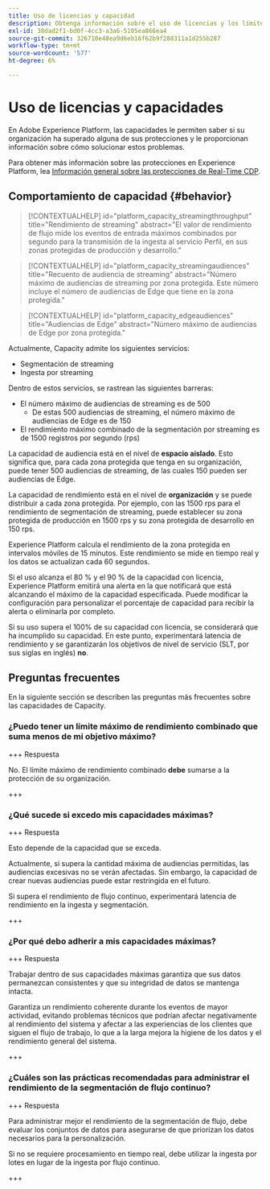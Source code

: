```yaml
---
title: Uso de licencias y capacidad
description: Obtenga información sobre el uso de licencias y los límites de capacidad en Adobe Experience Platform.
exl-id: 38dad2f1-bd0f-4cc3-a3a6-5105ea866ea4
source-git-commit: 326710e48ea9d6eb16f62b9f288311a1d255b287
workflow-type: tm+mt
source-wordcount: '577'
ht-degree: 6%

---
```


# Uso de licencias y capacidades

En Adobe Experience Platform, las capacidades le permiten saber si su organización ha superado alguna de sus protecciones y le proporcionan información sobre cómo solucionar estos problemas.

Para obtener más información sobre las protecciones en Experience Platform, lea [Información general sobre las protecciones de Real-Time CDP](../../rtcdp/guardrails/overview.md).

## Comportamiento de capacidad {#behavior}

>[!CONTEXTUALHELP]
>id="platform_capacity_streamingthroughput"
>title="Rendimiento de streaming"
>abstract="El valor de rendimiento de flujo mide los eventos de entrada máximos combinados por segundo para la transmisión de la ingesta al servicio Perfil, en sus zonas protegidas de producción y desarrollo."

>[!CONTEXTUALHELP]
>id="platform_capacity_streamingaudiences"
>title="Recuento de audiencia de streaming"
>abstract="Número máximo de audiencias de streaming por zona protegida. Este número incluye el número de audiencias de Edge que tiene en la zona protegida."

>[!CONTEXTUALHELP]
>id="platform_capacity_edgeaudiences"
>title="Audiencias de Edge"
>abstract="Número máximo de audiencias de Edge por zona protegida."

Actualmente, Capacity admite los siguientes servicios:

- Segmentación de streaming
- Ingesta por streaming

Dentro de estos servicios, se rastrean las siguientes barreras:

- El número máximo de audiencias de streaming es de 500
   - De estas 500 audiencias de streaming, el número máximo de audiencias de Edge es de 150
- El rendimiento máximo combinado de la segmentación por streaming es de 1500 registros por segundo (rps)

La capacidad de audiencia está en el nivel de **espacio aislado**. Esto significa que, para cada zona protegida que tenga en su organización, puede tener 500 audiencias de streaming, de las cuales 150 pueden ser audiencias de Edge.

La capacidad de rendimiento está en el nivel de **organización** y se puede distribuir a cada zona protegida. Por ejemplo, con las 1500 rps para el rendimiento de segmentación de streaming, puede establecer su zona protegida de producción en 1500 rps y su zona protegida de desarrollo en 150 rps.

Experience Platform calcula el rendimiento de la zona protegida en intervalos móviles de 15 minutos. Este rendimiento se mide en tiempo real y los datos se actualizan cada 60 segundos.

Si el uso alcanza el 80 % y el 90 % de la capacidad con licencia, Experience Platform emitirá una alerta en la que notificará que está alcanzando el máximo de la capacidad especificada. Puede modificar la configuración para personalizar el porcentaje de capacidad para recibir la alerta o eliminarla por completo.

Si su uso supera el 100% de su capacidad con licencia, se considerará que ha incumplido su capacidad. En este punto, experimentará latencia de rendimiento y se garantizarán los objetivos de nivel de servicio (SLT, por sus siglas en inglés) **no**.

## Preguntas frecuentes

En la siguiente sección se describen las preguntas más frecuentes sobre las capacidades de Capacity.

### ¿Puedo tener un límite máximo de rendimiento combinado que suma menos de mi objetivo máximo?

+++ Respuesta

No. El límite máximo de rendimiento combinado **debe** sumarse a la protección de su organización.

+++

### ¿Qué sucede si excedo mis capacidades máximas?

+++ Respuesta

Esto depende de la capacidad que se exceda.

Actualmente, si supera la cantidad máxima de audiencias permitidas, las audiencias excesivas no se verán afectadas. Sin embargo, la capacidad de crear nuevas audiencias puede estar restringida en el futuro.

Si supera el rendimiento de flujo continuo, experimentará latencia de rendimiento en la ingesta y segmentación.

+++

### ¿Por qué debo adherir a mis capacidades máximas?

+++ Respuesta

Trabajar dentro de sus capacidades máximas garantiza que sus datos permanezcan consistentes y que su integridad de datos se mantenga intacta.

Garantiza un rendimiento coherente durante los eventos de mayor actividad, evitando problemas técnicos que podrían afectar negativamente al rendimiento del sistema y afectar a las experiencias de los clientes que siguen el flujo de trabajo, lo que a la larga mejora la higiene de los datos y el rendimiento general del sistema.

+++

### ¿Cuáles son las prácticas recomendadas para administrar el rendimiento de la segmentación de flujo continuo?

+++ Respuesta

Para administrar mejor el rendimiento de la segmentación de flujo, debe evaluar los conjuntos de datos para asegurarse de que priorizan los datos necesarios para la personalización.


Si no se requiere procesamiento en tiempo real, debe utilizar la ingesta por lotes en lugar de la ingesta por flujo continuo.

+++
